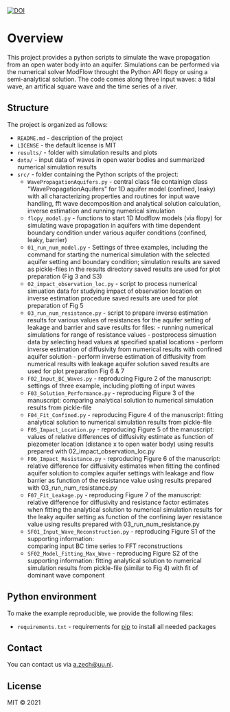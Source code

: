 [![DOI](https://zenodo.org/badge/389735344.svg)](https://zenodo.org/badge/latestdoi/389735344)

# Overview

This project provides a python scripts to simulate the wave propagation from 
an open water body into an 
aquifer. Simulations can be performed via the numerical
solver ModFlow throught the Python API flopy or using a semi-analytical solution.
The code comes along three input waves: a tidal wave, an artifical square wave
and the time series of a river.

## Structure

The project is organized as follows:

- `README.md`   - description of the project
- `LICENSE`     - the default license is MIT
- `results/`    - folder with simulation results and plots
- `data/`       - input data of waves in open water bodies and summarized 
                  numerical simulation results
- `src/`        - folder containing the Python scripts of the project:
  + `WavePropagationAquifers.py` 
                 - central class file containign class "WavePropagationAquifers" 
                   for 1D aquifer model (confined, leaky) with all characterizing
                   properties and routines for input wave handling, fft wave 
                   decomposition and analytical solution calculation, inverse 
                   estimation and running numerical simulation 
  + `flopy_model.py` 
                 - functions to start 1D Modflow models (via flopy) for simulating
                   wave propagation in aquifers with time dependent boundary 
                   condition under various aquifer conditions (confined, leaky, 
                   barrier)
  + `01_run_num_model.py` 
                - Settings of three examples, including the command for starting
                  the numerical simulation with the selected aquifer setting and
                  boundary condition; simulation results are saved as pickle-files
                  in the results directory
                  saved results are used for plot preparation (Fig 3 and S3)
  + `02_impact_observation_loc.py` 
                - script to process numerical simuation data for studying impact
                  of observation location on inverse estimation procedure
                  saved results are used for plot preparation of Fig 5 
  + `03_run_num_resistance.py` 
                - script to prepare inverse estimation results for various values
                  of resistances for the aquifer setting of leakage and barrier
                  and save results for files:
                    -  running numerical simulations for range of resistance values
                    -  postprocess simuation data by selecting head values at
                       specified spatial locations
                    -  perform inverse estimation of diffusivity from 
                       numerical results with confined aquifer solution
                    -  perform inverse estimation of diffusivity from 
                       numerical results with leakage aquifer solution
                  saved results are used for plot preparation Fig 6 & 7
  + `F02_Input_BC_Waves.py` 
                - reproducing Figure 2 of the manuscript: settings of three 
                  example, including plotting of input waves
  + `F03_Solution_Performance.py` 
                - reproducing Figure 3 of the manuscript: comparing analytical 
                  solution to numerical simulation results from pickle-file 
  + `F04_Fit_Confined.py` 
                - reproducing Figure 4 of the manuscript: fitting analytical 
                  solution to numerical simulation results from pickle-file 
  + `F05_Impact_Location.py` 
                - reproducing Figure 5 of the manuscript: values of relative 
                  differences of diffusivity estimate as function of piezometer
                  location (distance x to open water body)
                  using results prepared with 02_impact_observation_loc.py
  + `F06_Impact_Resistance.py` 
                - reproducing Figure 6 of the manuscript: relative difference 
                  for diffusivity estimates when fitting the confined aquifer 
                  solution to complex aquifer settings with leakage and flow 
                  barrier as function of the resistance value
                  using results prepared with 03_run_num_resistance.py
  + `F07_Fit_Leakage.py` 
                - reproducing Figure 7 of the manuscript: relative difference 
                  for diffusivity and resistance factor estimates when fitting 
                  the analytical solution to numerical simulation results for 
                  the leaky aquifer setting as function of the confining layer
                  resistance value
                  using results prepared with 03_run_num_resistance.py
  + `SF01_Input_Wave_Reconstruction.py`
                - reproducing Figure S1 of the supporting information:     
                  comparing input BC time series to FFT reconstructions
  + `SF02_Model_Fitting_Max_Wave`
                - reproducing Figure S2 of the supporting information: fitting 
                  analytical solution to numerical simulation results from 
                  pickle-file (similar to Fig 4) with fit of dominant wave
                  component                          

## Python environment

To make the example reproducible, we provide the following files:
- `requirements.txt` - requirements for [pip](https://pip.pypa.io/en/stable/user_guide/#requirements-files) to install all needed packages


## Contact

You can contact us via <a.zech@uu.nl>.


## License

MIT © 2021
